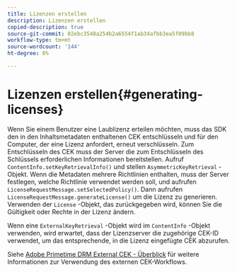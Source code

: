 ```yaml
---
title: Lizenzen erstellen
description: Lizenzen erstellen
copied-description: true
source-git-commit: 02ebc3548a254b2a6554f1ab34afbb3ea5f09bb8
workflow-type: tm+mt
source-wordcount: '144'
ht-degree: 0%

---
```


# Lizenzen erstellen{#generating-licenses}

Wenn Sie einem Benutzer eine Laublizenz erteilen möchten, muss das SDK den in den Inhaltsmetadaten enthaltenen CEK entschlüsseln und für den Computer, der eine Lizenz anfordert, erneut verschlüsseln. Zum Entschlüsseln des CEK muss der Server die zum Entschlüsseln des Schlüssels erforderlichen Informationen bereitstellen. Aufruf `ContentInfo.setKeyRetrievalInfo()` und stellen `AsymmetricKeyRetrieval` -Objekt. Wenn die Metadaten mehrere Richtlinien enthalten, muss der Server festlegen, welche Richtlinie verwendet werden soll, und aufrufen `LicenseRequestMessage.setSelectedPolicy()`. Dann aufrufen `LicenseRequestMessage.generateLicense()` um die Lizenz zu generieren. Verwenden der `License` -Objekt, das zurückgegeben wird, können Sie die Gültigkeit oder Rechte in der Lizenz ändern.

Wenn eine `ExternalKeyRetrieval` -Objekt wird im `ContentInfo` -Objekt verwenden, wird erwartet, dass der Lizenzserver die zugehörige CEK-ID verwendet, um das entsprechende, in die Lizenz eingefügte CEK abzurufen.

Siehe [Adobe Primetime DRM External CEK - Überblick](../../../aaxs-drm-xkey-mgmt/aaxs-drm-using-external-cek-overview.md) für weitere Informationen zur Verwendung des externen CEK-Workflows.
